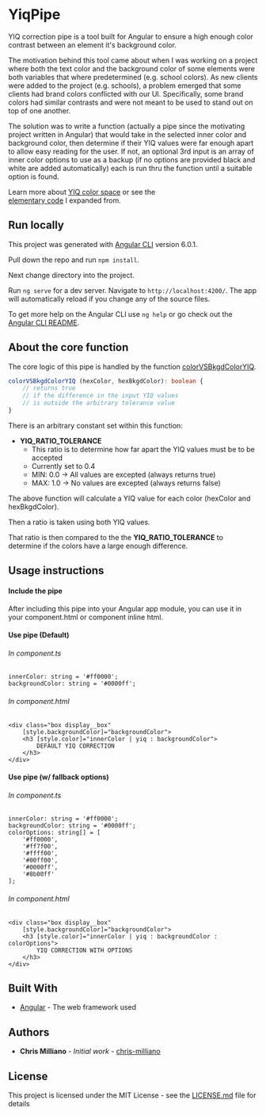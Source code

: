 # YiqPipe

YIQ correction pipe is a tool built for Angular to ensure a high enough color
contrast between an element it's background color.

The motivation behind this tool came about when I was working on a project where
both the text color and the background color of some elements were both variables
that where predetermined (e.g. school colors). As new clients were added to
the project (e.g. schools), a problem emerged that some clients had brand colors
conflicted with our UI. Specifically, some brand colors had similar contrasts and
were not meant to be used to stand out on top of one another.

The solution was to write a function (actually a pipe since the motivating
project written in Angular) that would take in the selected inner color and
background color, then determine if their YIQ values were far enough apart to
allow easy reading for the user. If not, an optional 3rd input is an array of
inner color options to use as a backup (if no options are provided black and
white are added automatically) each is run thru the function until a suitable
option is found.

Learn more about [YIQ color space](https://en.wikipedia.org/wiki/YIQ) or see the  
[elementary code](https://stackoverflow.com/questions/9600295/automatically-change-text-color-to-assure-readability#answer-36904232) I expanded from.

## Run locally

This project was generated with [Angular CLI](https://github.com/angular/angular-cli) version 6.0.1.

Pull down the repo and run `npm install`.

Next change directory into the project.

Run `ng serve` for a dev server. Navigate to `http://localhost:4200/`. The app will automatically reload if you change any of the source files.

To get more help on the Angular CLI use `ng help` or go check out the [Angular CLI README](https://github.com/angular/angular-cli/blob/master/README.md).

## About the core function

The core logic of this pipe is handled by the function [colorVSBkgdColorYIQ](https://github.com/chris-milliano/yiq-correction-pipe/blob/master/src/app/yiq-correction.pipe.ts).

```typescript
colorVSBkgdColorYIQ (hexColor, hexBkgdColor): boolean {
    // returns true
    // if the difference in the input YIQ values
    // is outside the arbitrary tolerance value
}
```

There is an arbitrary constant set within this function:
* __YIQ_RATIO_TOLERANCE__
    * This ratio is to determine how far apart the YIQ values must be to be accepted
    * Currently set to 0.4
    * MIN: 0.0 -> All values are excepted (always returns true)
    * MAX: 1.0 -> No values are excepted (always returns false)

The above function will calculate a YIQ value for each color (hexColor and
hexBkgdColor).

Then a ratio is taken using both YIQ values.

That ratio is then compared to the the __YIQ_RATIO_TOLERANCE__ to determine if
the colors have a large enough difference.


## Usage instructions

#### Include the pipe

After including this pipe into your Angular app module, you can use it in
your component.html or component inline html.

#### Use pipe (Default)

###### In component.ts
```
innerColor: string = '#ff0000';
backgroundColor: string = '#0000ff';
```

###### In component.html
```
<div class="box display__box"
    [style.backgroundColor]="backgroundColor">
    <h3 [style.color]="innerColor | yiq : backgroundColor">
        DEFAULT YIQ CORRECTION
    </h3>
</div>
```


#### Use pipe (w/ fallback options)

###### In component.ts
```
innerColor: string = '#ff0000';
backgroundColor: string = '#0000ff';
colorOptions: string[] = [
    '#ff0000',
    '#ff7f00',
    '#ffff00',
    '#00ff00',
    '#0000ff',
    '#8b00ff'
];
```

###### In component.html
```
<div class="box display__box"
    [style.backgroundColor]="backgroundColor">
    <h3 [style.color]="innerColor | yiq : backgroundColor : colorOptions">
        YIQ CORRECTION WITH OPTIONS
    </h3>
</div>
```

## Built With

* [Angular](http://www.angular.io) - The web framework used

## Authors

* **Chris Milliano** - *Initial work* - [chris-milliano](https://github.com/chris-milliano/yiq-correction-pipe)

## License

This project is licensed under the MIT License - see the [LICENSE.md](https://github.com/chris-milliano/yiq-correction-pipe/blob/master/LICENSE.md) file for details
